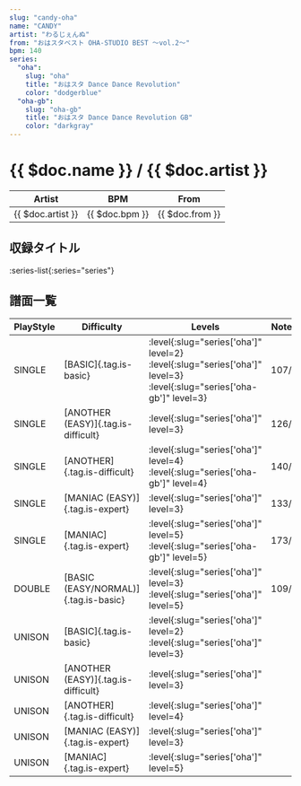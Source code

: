 ```yaml
---
slug: "candy-oha"
name: "CANDY"
artist: "わるじぇんぬ"
from: "おはスタベスト OHA-STUDIO BEST ～vol.2～"
bpm: 140
series:
  "oha":
    slug: "oha"
    title: "おはスタ Dance Dance Revolution"
    color: "dodgerblue"
  "oha-gb":
    slug: "oha-gb"
    title: "おはスタ Dance Dance Revolution GB"
    color: "darkgray"
---
```


# {{ $doc.name }} / {{ $doc.artist }}

|Artist|BPM|From|
|------|---|----|
|{{ $doc.artist }}|{{ $doc.bpm }}|{{ $doc.from }}|

## 収録タイトル

:series-list{:series="series"}

## 譜面一覧

|PlayStyle|Difficulty|Levels|Notes|Movie|
|---------|----------|------|-----|-----|
|SINGLE|[BASIC]{.tag.is-basic}|:level{:slug="series['oha']" level=2} :level{:slug="series['oha']" level=3} :level{:slug="series['oha-gb']" level=3}|107/0||
|SINGLE|[ANOTHER (EASY)]{.tag.is-difficult}|:level{:slug="series['oha']" level=3}|126/0||
|SINGLE|[ANOTHER]{.tag.is-difficult}|:level{:slug="series['oha']" level=4} :level{:slug="series['oha-gb']" level=4}|140/0||
|SINGLE|[MANIAC (EASY)]{.tag.is-expert}|:level{:slug="series['oha']" level=3}|133/0||
|SINGLE|[MANIAC]{.tag.is-expert}|:level{:slug="series['oha']" level=5} :level{:slug="series['oha-gb']" level=5}|173/0||
|DOUBLE|[BASIC (EASY/NORMAL)]{.tag.is-basic}|:level{:slug="series['oha']" level=3} :level{:slug="series['oha']" level=5}|109/0||
|UNISON|[BASIC]{.tag.is-basic}|:level{:slug="series['oha']" level=2} :level{:slug="series['oha']" level=3}|||
|UNISON|[ANOTHER (EASY)]{.tag.is-difficult}|:level{:slug="series['oha']" level=3}|||
|UNISON|[ANOTHER]{.tag.is-difficult}|:level{:slug="series['oha']" level=4}|||
|UNISON|[MANIAC (EASY)]{.tag.is-expert}|:level{:slug="series['oha']" level=3}|||
|UNISON|[MANIAC]{.tag.is-expert}|:level{:slug="series['oha']" level=5}|||
